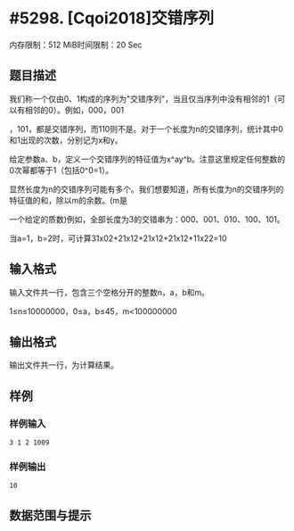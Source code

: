 # #5298. [Cqoi2018]交错序列

内存限制：512 MiB时间限制：20 Sec

## 题目描述

我们称一个仅由0、1构成的序列为"交错序列"，当且仅当序列中没有相邻的1（可以有相邻的0）。例如，000，001

，101，都是交错序列，而110则不是。对于一个长度为n的交错序列，统计其中0和1出现的次数，分别记为x和y。

给定参数a、b，定义一个交错序列的特征值为x^ay^b。注意这里规定任何整数的0次幂都等于1（包括0^0=1）。

显然长度为n的交错序列可能有多个。我们想要知道，所有长度为n的交错序列的特征值的和，除以m的余数。(m是

一个给定的质数)例如，全部长度为3的交错串为：000、001、010、100、101。

当a=1，b=2时，可计算31x02+21x12+21x12+21x12+11x22=10

## 输入格式

输入文件共一行，包含三个空格分开的整数n，a，b和m。

1&le;n&le;10000000，0&le;a，b&le;45，m<100000000

## 输出格式

输出文件共一行，为计算结果。

## 样例

### 样例输入

    
    3 1 2 1009
    

### 样例输出

    
    10
    

## 数据范围与提示
